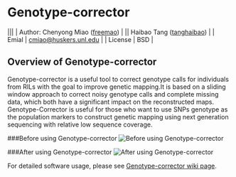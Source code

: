 # Genotype-corrector
|||
| Author: Chenyong Miao ([freemao](http://github.com/freemao)) |
|| Haibao Tang ([tanghaibao](http://github.com/tanghaibao)) |
| Emial | <cmiao@huskers.unl.edu> |
| License | BSD |

## Overview of Genotype-corrector
Genotype-corrector is a useful tool to correct genotype calls for individuals
from RILs with the goal to improve genetic mapping.It is based on a sliding
window approach to correct noisy genotype calls and complete missing data,
which both have a significant impact on the reconstructed maps. Genotype-Corrector
is useful for those who want to use SNPs genotype as the population markers
to construct genetic mapping using next generation sequencing with relative
low sequence coverage.

###Before using Genotype-corrector
![Before using Genotype-corrector](https://github.com/freemao/pics/blob/master/genetic_map_before_gc.png)

###After using Genotype-corrector
![After using Genotype-corrector](https://github.com/freemao/pics/blob/master/genetic_map_after_gc.png)

For detailed software usage, please see [Genotype-corrector wiki page](https://github.com/freemao/Genotype-corrector/wiki/Genotype-Corrector).
